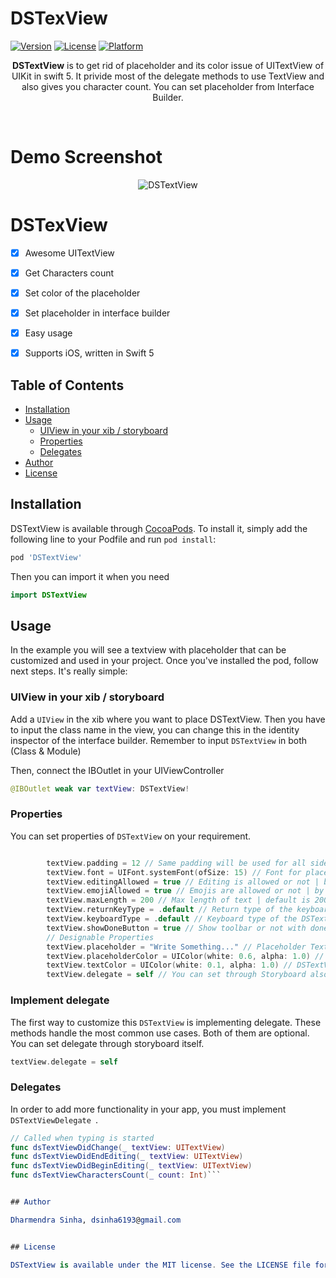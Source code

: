 # DSTexView

[![Version](https://img.shields.io/cocoapods/v/SROTPView.svg?style=flat)](https://cocoapods.org/pods/SROTPView)
[![License](https://img.shields.io/cocoapods/l/SROTPView.svg?style=flat)](https://cocoapods.org/pods/SROTPView)
[![Platform](https://img.shields.io/cocoapods/p/SROTPView.svg?style=flat)](https://cocoapods.org/pods/SROTPView)

<p align="center">
<b>DSTextView</b> is to get rid of placeholder and its color issue of UITextView of UIKit in swift 5. It privide most of the delegate methods to use TextView and also gives you character count. You can set placeholder from Interface Builder.
</p>

<br/>

# Demo Screenshot

<p align="center" >
<img src="https://github.com/dsinha999/DSTextView/blob/master/screenshot.png?raw=true" alt="DSTextView" title="DSTextView">
</p>

# DSTexView

- [x] Awesome UITextView
- [x] Get Characters count
- [x] Set color of the placeholder
- [x] Set placeholder in interface builder
- [x] Easy usage
- [x] Supports iOS, written in Swift 5


## Table of Contents

- [Installation](#installation)
- [Usage](#usage)
  - [UIView in your xib / storyboard](#uiviewinyourxib/storyboard)
  - [Properties](#properties)
  - [Delegates](#delegates)
- [Author](#author)
- [License](#license)


## Installation

DSTextView is available through [CocoaPods](https://cocoapods.org). To install
it, simply add the following line to your Podfile and run `pod install`:

```ruby
pod 'DSTextView'
```

Then you can import it when you need

```swift
import DSTextView
```

## Usage

In the example you will see a textview with placeholder that can be customized and used in your project. Once you've installed the pod, follow next steps. It's really simple:

### UIView in your xib / storyboard

Add a `UIView` in the xib where you want to place DSTextView. Then you have to input the class name in the view, you can change this in the identity inspector of the interface builder. Remember to input `DSTextView` in both (Class & Module)


Then, connect the IBOutlet in your UIViewController

```swift
@IBOutlet weak var textView: DSTextView!
```

### Properties

You can set properties of `DSTextView` on your requirement. 
 
```swift

        textView.padding = 12 // Same padding will be used for all sides | by default padding is 12
        textView.font = UIFont.systemFont(ofSize: 15) // Font for placeholder and DSTextView | by defaulr system font of size 15
        textView.editingAllowed = true // Editing is allowed or not | by default allowed
        textView.emojiAllowed = true // Emojis are allowed or not | by default allowed
        textView.maxLength = 200 // Max length of text | default is 200
        textView.returnKeyType = .default // Return type of the keyboard
        textView.keyboardType = .default // Keyboard type of the DSTextView
        textView.showDoneButton = true // Show toolbar or not with done button to dismiss DSTextView
        // Designable Properties
        textView.placeholder = "Write Something..." // Placeholder Text
        textView.placeholderColor = UIColor(white: 0.6, alpha: 1.0) // Placeholder Text
        textView.textColor = UIColor(white: 0.1, alpha: 1.0) // DSTextView Color
        textView.delegate = self // You can set through Storyboard also
```


### Implement  delegate

The first way to customize this `DSTextView` is implementing delegate. These methods handle the most common use cases. Both of them are optional. You can set delegate through storyboard itself.

```swift
textView.delegate = self
```

### Delegates

In order to add more functionality in your app, you must implement `DSTextViewDelegate `.

```swift
// Called when typing is started
func dsTextViewDidChange(_ textView: UITextView)
func dsTextViewDidEndEditing(_ textView: UITextView)
func dsTextViewDidBeginEditing(_ textView: UITextView)
func dsTextViewCharactersCount(_ count: Int)```


## Author

Dharmendra Sinha, dsinha6193@gmail.com


## License

DSTextView is available under the MIT license. See the LICENSE file for more info.

